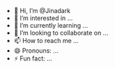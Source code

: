 - 👋 Hi, I’m @Jinadark
- 👀 I’m interested in ...
- 🌱 I’m currently learning ...
- 💞️ I’m looking to collaborate on ...
- 📫 How to reach me ...
- 😄 Pronouns: ...
- ⚡ Fun fact: ...

<!---
Jinadark/Jinadark is a ✨ special ✨ repository because its `README.md` (this file) appears on your GitHub profile.
You can click the Preview link to take a look at your changes.
--->
